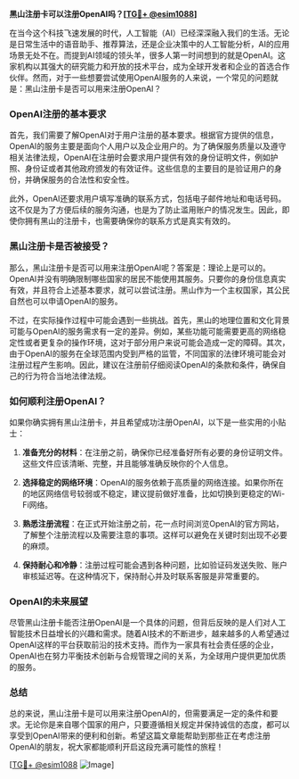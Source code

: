 **黑山注册卡可以注册OpenAI吗？[[TG💪+ @esim1088](https://t.me/s/esim1088)]**

在当今这个科技飞速发展的时代，人工智能（AI）已经深深融入我们的生活。无论是日常生活中的语音助手、推荐算法，还是企业决策中的人工智能分析，AI的应用场景无处不在。而提到AI领域的领头羊，很多人第一时间想到的就是OpenAI。这家机构以其强大的研究能力和开放的技术平台，成为全球开发者和企业的首选合作伙伴。然而，对于一些想要尝试使用OpenAI服务的人来说，一个常见的问题就是：黑山注册卡是否可以用来注册OpenAI？

### OpenAI注册的基本要求

首先，我们需要了解OpenAI对于用户注册的基本要求。根据官方提供的信息，OpenAI的服务主要是面向个人用户以及企业用户的。为了确保服务质量以及遵守相关法律法规，OpenAI在注册时会要求用户提供有效的身份证明文件，例如护照、身份证或者其他政府颁发的有效证件。这些信息的主要目的是验证用户的身份，并确保服务的合法性和安全性。

此外，OpenAI还要求用户填写准确的联系方式，包括电子邮件地址和电话号码。这不仅是为了方便后续的服务沟通，也是为了防止滥用账户的情况发生。因此，即使你拥有黑山的注册卡，也需要确保你的联系方式是真实有效的。

### 黑山注册卡是否被接受？

那么，黑山注册卡是否可以用来注册OpenAI呢？答案是：理论上是可以的。OpenAI并没有明确限制哪些国家的居民不能使用其服务。只要你的身份信息真实有效，并且符合上述基本要求，就可以尝试注册。黑山作为一个主权国家，其公民自然也可以申请OpenAI的服务。

不过，在实际操作过程中可能会遇到一些挑战。首先，黑山的地理位置和文化背景可能与OpenAI的服务需求有一定的差异。例如，某些功能可能需要更高的网络稳定性或者更复杂的操作环境，这对于部分用户来说可能会造成一定的障碍。其次，由于OpenAI的服务在全球范围内受到严格的监管，不同国家的法律环境可能会对注册过程产生影响。因此，建议在注册前仔细阅读OpenAI的条款和条件，确保自己的行为符合当地法律法规。

### 如何顺利注册OpenAI？

如果你确实拥有黑山注册卡，并且希望成功注册OpenAI，以下是一些实用的小贴士：

1. **准备充分的材料**：在注册之前，确保你已经准备好所有必要的身份证明文件。这些文件应该清晰、完整，并且能够准确反映你的个人信息。

2. **选择稳定的网络环境**：OpenAI的服务依赖于高质量的网络连接。如果你所在的地区网络信号较弱或不稳定，建议提前做好准备，比如切换到更稳定的Wi-Fi网络。

3. **熟悉注册流程**：在正式开始注册之前，花一点时间浏览OpenAI的官方网站，了解整个注册流程以及需要注意的事项。这样可以避免在关键时刻出现不必要的麻烦。

4. **保持耐心和冷静**：注册过程可能会遇到各种问题，比如验证码发送失败、账户审核延迟等。在这种情况下，保持耐心并及时联系客服是非常重要的。

### OpenAI的未来展望

尽管黑山注册卡能否注册OpenAI是一个具体的问题，但背后反映的是人们对人工智能技术日益增长的兴趣和需求。随着AI技术的不断进步，越来越多的人希望通过OpenAI这样的平台获取前沿的技术支持。而作为一家具有社会责任感的企业，OpenAI也在努力平衡技术创新与合规管理之间的关系，为全球用户提供更加优质的服务。

### 总结

总的来说，黑山注册卡是可以用来注册OpenAI的，但需要满足一定的条件和要求。无论你是来自哪个国家的用户，只要遵循相关规定并保持诚信的态度，都可以享受到OpenAI带来的便利和创新。希望这篇文章能帮助到那些正在考虑注册OpenAI的朋友，祝大家都能顺利开启这段充满可能性的旅程！

[[TG💪+ @esim1088](https://t.me/s/esim1088) ![Image](https://i.postimg.cc/4NQfJmqS/Snipaste-2025-05-13-00-14-12.png)]